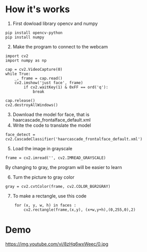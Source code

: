 # How it's works
1. First dowload library opencv and numpy 
````
pip install opencv-python
pip install numpy
````
2. Make the program to connect to the webcam
```
import cv2
import numpy as np

cap = cv2.VideoCapture(0)
while True:
    _, frame = cap.read()
    cv2.imshow('just face', frame)
        if cv2.waitKey(1) & 0xFF == ord('q'):
            break

cap.release()
cv2.destroyAllWindows()
`````
3. Download the model for face, that is haarcascade_frontalface_default.xml
4. Write the code to translate the model
````
face_detect = cv2.CascadeClassifier('haarcascade_frontalface_default.xml')
````
5. Load the image in grayscale
````
frame = cv2.imread('', cv2.IMREAD_GRAYSCALE)
````
By changing to gray, the program will be easier to learn

6. Turn the picture to gray color
````
gray = cv2.cvtColor(frame, cv2.COLOR_BGR2GRAY)
````
7. To make a rectangle, use this code
````
    for (x, y, w, h) in faces :
        cv2.rectangle(frame,(x,y), (x+w,y+h),(0,255,0),2)
````

# Demo
https://img.youtube.com/vi/8zHq6wxWeec/0.jpg
